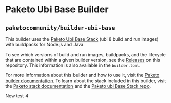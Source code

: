 # Paketo Ubi Base Builder

## `paketocommunity/builder-ubi-base`

This builder uses the [Paketo Ubi Base
Stack](https://github.com/paketo-community/ubi-base-stack) (ubi 8
build and run images) with buildpacks for Node.js and Java.

To see which versions of build and run images, buildpacks, and the lifecycle
that are contained within a given builder version, see the
[Releases](https://github.com/paketo-community/builder-ubi-base/releases) on this
repository. This information is also available in the `builder.toml`.

For more information about this builder and how to use it, visit the [Paketo
builder documentation](https://paketo.io/docs/builders/).  To learn about the
stack included in this builder, visit the [Paketo stack
documentation](https://paketo.io/docs/stacks/) and the [Paketo ubi Base Stack
repo](https://github.com/paketo-community/ubi-base-stack).

New test 4
